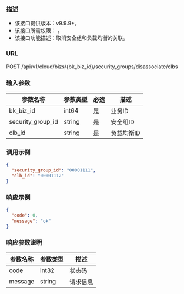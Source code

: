 ### 描述

- 该接口提供版本：v9.9.9+。
- 该接口所需权限： 。
- 该接口功能描述：取消安全组和负载均衡的关联。

### URL

POST /api/v1/cloud/bizs/{bk_biz_id}/security_groups/disassociate/clbs

### 输入参数

| 参数名称              | 参数类型   | 必选     | 描述    |
|-------------------|--------|--------|-------|
| bk_biz_id         | int64  | 是      | 业务ID  |
| security_group_id | string | 是      | 安全组ID |
| clb_id            | string | 是      | 负载均衡ID  |

### 调用示例

```json
{
  "security_group_id": "00001111",
  "clb_id": "00001112"
}
```

### 响应示例

```json
{
  "code": 0,
  "message": "ok"
}
```

### 响应参数说明

| 参数名称    | 参数类型   | 描述   |
|---------|--------|------|
| code    | int32  | 状态码  |
| message | string | 请求信息 |
